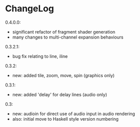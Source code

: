 # ChangeLog

0.4.0.0:
- significant refactor of fragment shader generation
- many changes to multi-channel expansion behaviours

0.3.2.1:
- bug fix relating to line, iline

0.3.2:

- new: added tile, zoom, move, spin (graphics only)

0.3.1:

- new: added 'delay' for delay lines (audio only)


0.3:

- new: audioin for direct use of audio input in audio rendering
- also: initial move to Haskell style version numbering
